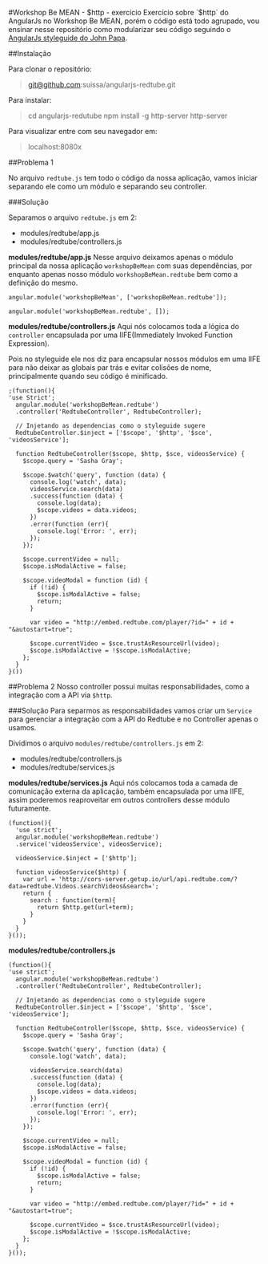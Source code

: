 #Workshop Be MEAN - $http - exercício
Exercício sobre `$http` do AngularJs no Workshop Be MEAN, porém o código está todo agrupado, vou ensinar nesse repositório como modularizar seu código seguindo o [AngularJs styleguide do John Papa](https://github.com/johnpapa/angularjs-styleguide).

##Instalação

Para clonar o repositório:

> git@github.com:suissa/angularjs-redtube.git

Para instalar:

> cd angularjs-redutube
> npm install -g http-server
> http-server

Para visualizar entre com seu navegador em:

> localhost:8080x

##Problema 1

No arquivo `redtube.js` tem todo o código da nossa aplicação, vamos iniciar separando ele como um módulo e separando seu controller.

###Solução

Separamos o arquivo `redtube.js` em 2:

- modules/redtube/app.js
- modules/redtube/controllers.js

**modules/redtube/app.js**
Nesse arquivo deixamos apenas o módulo principal da nossa aplicação `workshopBeMean` com suas dependências, por enquanto apenas nosso módulo `workshopBeMean.redtube` bem como a definição do mesmo.

    angular.module('workshopBeMean', ['workshopBeMean.redtube']);

    angular.module('workshopBeMean.redtube', []);

**modules/redtube/controllers.js**
Aqui nós colocamos toda a lógica do `controller` encapsulada por uma IIFE(Immediately Invoked Function Expression).

Pois no styleguide ele nos diz para encapsular nossos módulos em uma IIFE para não deixar as globais par trás e evitar colisões de nome, principalmente quando seu código é minificado.

```
;(function(){
'use Strict';
  angular.module('workshopBeMean.redtube')
  .controller('RedtubeController', RedtubeController);

  // Injetando as dependencias como o styleguide sugere
  RedtubeController.$inject = ['$scope', '$http', '$sce', 'videosService'];

  function RedtubeController($scope, $http, $sce, videosService) {
    $scope.query = 'Sasha Gray';

    $scope.$watch('query', function (data) {
      console.log('watch', data);
      videosService.search(data)
      .success(function (data) {
        console.log(data);
        $scope.videos = data.videos;
      })
      .error(function (err){
        console.log('Error: ', err);
      });      
    });

    $scope.currentVideo = null;
    $scope.isModalActive = false;

    $scope.videoModal = function (id) {
      if (!id) {
        $scope.isModalActive = false;
        return;
      }

      var video = "http://embed.redtube.com/player/?id=" + id + "&autostart=true";

      $scope.currentVideo = $sce.trustAsResourceUrl(video);
      $scope.isModalActive = !$scope.isModalActive;
    };
  }
}())
```


##Problema 2
Nosso controller possui muitas responsabilidades, como a integração com a API via `$http`.

###Solução
Para separmos as responsabilidades vamos criar um `Service` para gerenciar a integração com a API do Redtube e no Controller apenas o usamos.

Dividimos o arquivo `modules/redtube/controllers.js` em 2:

- modules/redtube/controllers.js
- modules/redtube/services.js

**modules/redtube/services.js**
Aqui nós colocamos toda a camada de comunicação externa da aplicação, também encapsulada por uma IIFE, assim poderemos reaproveitar em outros controllers desse módulo futuramente.

    (function(){
      'use strict';
      angular.module('workshopBeMean.redtube')
      .service('videosService', videosService);

      videosService.$inject = ['$http'];

      function videosService($http) {
        var url = 'http://cors-server.getup.io/url/api.redtube.com/?data=redtube.Videos.searchVideos&search=';
        return {
          search : function(term){
            return $http.get(url+term);
          }
        }
      }
    }());


**modules/redtube/controllers.js**

    (function(){
    'use strict';
      angular.module('workshopBeMean.redtube')
      .controller('RedtubeController', RedtubeController);

      // Injetando as dependencias como o styleguide sugere
      RedtubeController.$inject = ['$scope', '$http', '$sce', 'videosService'];

      function RedtubeController($scope, $http, $sce, videosService) {
        $scope.query = 'Sasha Gray';

        $scope.$watch('query', function (data) {
          console.log('watch', data);

          videosService.search(data)
          .success(function (data) {
            console.log(data);
            $scope.videos = data.videos;
          })
          .error(function (err){
            console.log('Error: ', err);
          });
        });

        $scope.currentVideo = null;
        $scope.isModalActive = false;

        $scope.videoModal = function (id) {
          if (!id) {
            $scope.isModalActive = false;
            return;
          }

          var video = "http://embed.redtube.com/player/?id=" + id + "&autostart=true";

          $scope.currentVideo = $sce.trustAsResourceUrl(video);
          $scope.isModalActive = !$scope.isModalActive;
        };
      }
    }());